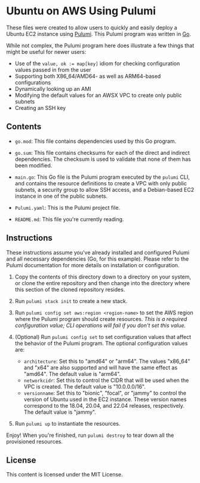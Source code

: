 # Ubuntu on AWS Using Pulumi

These files were created to allow users to quickly and easily deploy a Ubuntu EC2 instance using [Pulumi](https://www.pulumi.com). This Pulumi program was written in [Go](https://go.dev).

While not complex, the Pulumi program here does illustrate a few things that might be useful for newer users:

* Use of the `value, ok := map[key]` idiom for checking configuration values passed in from the user
* Supporting both X86_64/AMD64- as well as ARM64-based configurations
* Dynamically looking up an AMI
* Modifying the default values for an AWSX VPC to create only public subnets
* Creating an SSH key

## Contents

* `go.mod`: This file contains dependencies used by this Go program.

* `go.sum`: This file contains checksums for each of the direct and indirect dependencies. The checksum is used to validate that none of them has been modified.

* `main.go`: This Go file is the Pulumi program executed by the `pulumi` CLI, and contains the resource definitions to create a VPC with only public subnets, a security group to allow SSH access, and a Debian-based EC2 instance in one of the public subnets.

* `Pulumi.yaml`: This is the Pulumi project file.

* `README.md`: This file you're currently reading.

## Instructions
These instructions assume you've already installed and configured Pulumi and all necessary dependencies (Go, for this example). Please refer to the Pulumi documentation for more details on installation or configuration.

1. Copy the contents of this directory down to a directory on your system, or clone the entire repository and then change into the directory where this section of the cloned repository resides.

1. Run `pulumi stack init` to create a new stack.

1. Run `pulumi config set aws:region <region-name>` to set the AWS region where the Pulumi program should create resources. _This is a required configuration value; CLI operations will fail if you don't set this value._

1. (Optional) Run `pulumi config set` to set configuration values that affect the behavior of the Pulumi program. The optional configuration values are:

    * `architecture`: Set this to "amd64" or "arm64". The values "x86_64" and "x64" are also supported and will have the same effect as "amd64". The default value is "arm64".
    * `networkcidr`: Set this to control the CIDR that will be used when the VPC is created. The default value is "10.0.0.0/16".
    * `versionname`: Set this to "bionic", "focal", or "jammy" to control the version of Ubuntu used in the EC2 instance. These version names correspond to the 18.04, 20.04, and 22.04 releases, respectively. The default value is "jammy".

1. Run `pulumi up` to instantiate the resources.

Enjoy! When you're finished, run `pulumi destroy` to tear down all the provisioned resources.

## License

This content is licensed under the MIT License.
